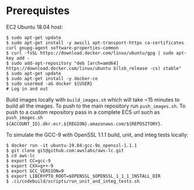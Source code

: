 # Prerequistes
EC2 Ubuntu 18.04 host:
```
$ sudo apt-get update
$ sudo apt-get install -y awscli apt-transport-https ca-certificates curl gnupg-agent software-properties-common
$ curl -fsSL https://download.docker.com/linux/ubuntu/gpg | sudo apt-key add -
$ sudo add-apt-repository "deb [arch=amd64] https://download.docker.com/linux/ubuntu $(lsb_release -cs) stable"
$ sudo apt-get update
$ sudo apt-get install -y docker-ce
$ sudo usermod -aG docker ${USER}
# Log in and out
```

Build images locally with `build_images.sh` which will take ~15 minutes to build
all the images. To push to the main repository run `push_images.sh`. To push to
a custom repository pass in a complete ECS url such as `push_images.sh
${ACCOUNT_ID}.dkr.ecr.${REGION}.amazonaws.com/${REPOSITORY}`.

To simulate the GCC-9 with OpenSSL 1.1.1 build, unit, and integ tests locally:
```
$ docker run -it ubuntu-19.04:gcc-9x_openssl-1.1.1
$ git clone git@github.com:awslabs/aws-lc.git
$ cd aws-lc
$ export CC=gcc-9
$ export CXX=g++-9
$ export GCC_VERSION=9
$ export LIBCRYPTO_ROOT=$OPENSSL_$OPENSSL_1_1_1_INSTALL_DIR
$ .ci/codebuild/scripts/run_unit_and_integ_tests.sh
```